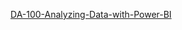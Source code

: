 [DA-100-Analyzing-Data-with-Power-BI](https://github.com/MicrosoftLearning/DA-100-Analyzing-Data-with-Power-BI)